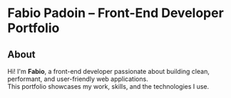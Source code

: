 # Fabio Padoin – Front-End Developer Portfolio

## About

Hi! I'm **Fabio**, a front-end developer passionate about building clean, performant, and user-friendly web applications.  
This portfolio showcases my work, skills, and the technologies I use.
